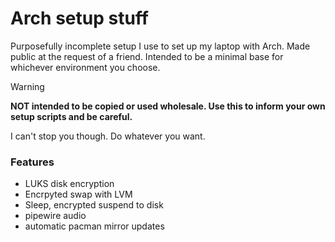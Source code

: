 # Arch setup stuff
Purposefully incomplete setup I use to set up my laptop with Arch. Made public at the request of a friend. Intended to be a minimal base for whichever environment you choose.

> [!WARNING]
> **NOT intended to be copied or used wholesale. Use this to inform your own setup scripts and be careful.**

I can't stop you though. Do whatever you want.

### Features
- LUKS disk encryption
- Encrpyted swap with LVM
- Sleep, encrypted suspend to disk
- pipewire audio
- automatic pacman mirror updates
